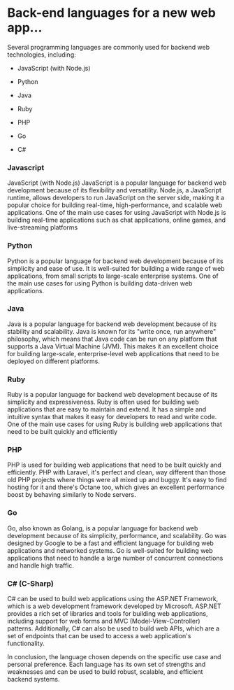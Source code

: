# Back-end languages for a new web app...

Several programming languages are commonly used for backend web technologies, including:

* JavaScript (with Node.js)
    
* Python
    
* Java
    
* Ruby
    
* PHP
    
* Go
    
* C#
    

### Javascript

JavaScript (with Node.js) JavaScript is a popular language for backend web development because of its flexibility and versatility. Node.js, a JavaScript runtime, allows developers to run JavaScript on the server side, making it a popular choice for building real-time, high-performance, and scalable web applications. One of the main use cases for using JavaScript with Node.js is building real-time applications such as chat applications, online games, and live-streaming platforms

### Python

Python is a popular language for backend web development because of its simplicity and ease of use. It is well-suited for building a wide range of web applications, from small scripts to large-scale enterprise systems. One of the main use cases for using Python is building data-driven web applications.

### Java

Java is a popular language for backend web development because of its stability and scalability. Java is known for its "write once, run anywhere" philosophy, which means that Java code can be run on any platform that supports a Java Virtual Machine (JVM). This makes it an excellent choice for building large-scale, enterprise-level web applications that need to be deployed on different platforms.

### Ruby

Ruby is a popular language for backend web development because of its simplicity and expressiveness. Ruby is often used for building web applications that are easy to maintain and extend. It has a simple and intuitive syntax that makes it easy for developers to read and write code. One of the main use cases for using Ruby is building web applications that need to be built quickly and efficiently

### PHP

PHP is used for building web applications that need to be built quickly and efficiently. PHP with Laravel, it's perfect and clean, way different than those old PHP projects where things were all mixed up and buggy. It's easy to find hosting for it and there's Octane too, which gives an excellent performance boost by behaving similarly to Node servers.

### Go

Go, also known as Golang, is a popular language for backend web development because of its simplicity, performance, and scalability. Go was designed by Google to be a fast and efficient language for building web applications and networked systems. Go is well-suited for building web applications that need to handle a large number of concurrent connections and handle high traffic.

### C# (C-Sharp)

C# can be used to build web applications using the ASP.NET Framework, which is a web development framework developed by Microsoft. ASP.NET provides a rich set of libraries and tools for building web applications, including support for web forms and MVC (Model-View-Controller) patterns. Additionally, C# can also be used to build web APIs, which are a set of endpoints that can be used to access a web application's functionality.

In conclusion, the language chosen depends on the specific use case and personal preference. Each language has its own set of strengths and weaknesses and can be used to build robust, scalable, and efficient backend systems.